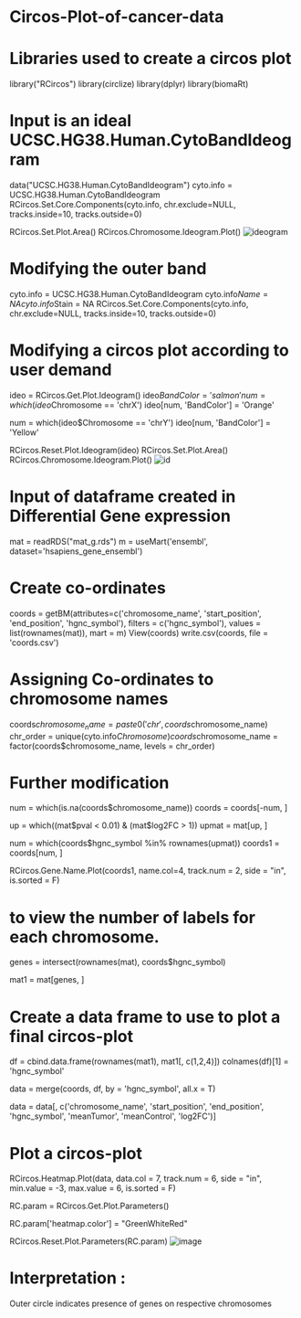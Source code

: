 # Circos-Plot-of-cancer-data
# Libraries used to create a circos plot 
library("RCircos")
library(circlize)
library(dplyr)
library(biomaRt) 

# Input is an ideal UCSC.HG38.Human.CytoBandIdeogram
data("UCSC.HG38.Human.CytoBandIdeogram")
cyto.info = UCSC.HG38.Human.CytoBandIdeogram
RCircos.Set.Core.Components(cyto.info, 
                            chr.exclude=NULL, 
                            tracks.inside=10, 
                            tracks.outside=0)

RCircos.Set.Plot.Area()
RCircos.Chromosome.Ideogram.Plot()
![ideogram](https://user-images.githubusercontent.com/110582335/197979302-187ee3e5-00e5-4b01-961f-c698e99e40dd.png)

# Modifying the outer band
cyto.info = UCSC.HG38.Human.CytoBandIdeogram
cyto.info$Name = NA
cyto.info$Stain = NA
RCircos.Set.Core.Components(cyto.info, 
                            chr.exclude=NULL, 
                            tracks.inside=10, 
                            tracks.outside=0)

# Modifying a circos plot according to user demand 
ideo = RCircos.Get.Plot.Ideogram()
ideo$BandColor = 'salmon'
num = which(ideo$Chromosome == 'chrX')
ideo[num, 'BandColor'] = 'Orange'

num = which(ideo$Chromosome == 'chrY')
ideo[num, 'BandColor'] = 'Yellow'


RCircos.Reset.Plot.Ideogram(ideo)
RCircos.Set.Plot.Area()
RCircos.Chromosome.Ideogram.Plot()
![id](https://user-images.githubusercontent.com/110582335/197979781-2bbc2ef2-d295-43dd-befb-6a94a8d57381.png)


# Input of dataframe created in Differential Gene expression 
mat = readRDS("mat_g.rds")
m = useMart('ensembl', dataset='hsapiens_gene_ensembl')

# Create co-ordinates 
coords = getBM(attributes=c('chromosome_name', 'start_position', 
                            'end_position', 'hgnc_symbol'),
               filters = c('hgnc_symbol'),
               values = list(rownames(mat)),
               mart = m)
View(coords)
write.csv(coords, file = 'coords.csv')

# Assigning Co-ordinates to chromosome names
coords$chromosome_name = paste0('chr', coords$chromosome_name)
chr_order = unique(cyto.info$Chromosome)
coords$chromosome_name = factor(coords$chromosome_name, levels = chr_order)

# Further modification
num = which(is.na(coords$chromosome_name))
coords = coords[-num, ]

up = which((mat$pval < 0.01) &
             (mat$log2FC > 1))
upmat = mat[up, ]

num = which(coords$hgnc_symbol %in% rownames(upmat))
coords1 = coords[num, ]

RCircos.Gene.Name.Plot(coords1, name.col=4, track.num = 2, side = "in",
                       is.sorted = F)

# to view the number of labels for each chromosome.
genes = intersect(rownames(mat), coords$hgnc_symbol)

mat1 = mat[genes, ]

# Create a data frame to use to plot a final circos-plot 
df = cbind.data.frame(rownames(mat1), mat1[, c(1,2,4)])
colnames(df)[1] = 'hgnc_symbol'

data = merge(coords, df, by = 'hgnc_symbol', all.x = T)

data = data[, c('chromosome_name', 'start_position',
                'end_position', 'hgnc_symbol',
                'meanTumor', 'meanControl', 'log2FC')]
                
# Plot a circos-plot 
RCircos.Heatmap.Plot(data, data.col = 7, track.num = 6, side = "in",
                     min.value = -3, max.value = 6, 
                     is.sorted = F)

RC.param = RCircos.Get.Plot.Parameters()

RC.param['heatmap.color'] = "GreenWhiteRed"

RCircos.Reset.Plot.Parameters(RC.param)
![image](https://user-images.githubusercontent.com/110582335/200104612-5d46e401-f2fd-416c-8b11-245c531c92c8.png)


# Interpretation :
Outer circle indicates presence of genes on respective chromosomes 
